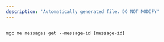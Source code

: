 ```yaml
---
description: "Automatically generated file. DO NOT MODIFY"
---
```


```cli

mgc me messages get --message-id {message-id}

```